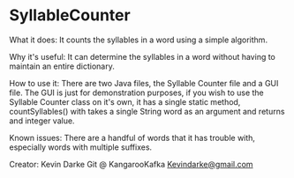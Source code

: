 # SyllableCounter

What it does:
It counts the syllables in a word using a simple algorithm.

Why it's useful:
It can determine the syllables in a word without having to maintain an entire dictionary.

How to use it:
There are two Java files, the Syllable Counter file and a GUI file. The GUI is just for 
demonstration purposes, if you wish to use the Syllable Counter class on it's own, it 
has a single static method, countSyllables() with takes a single String word as an
argument and returns and integer value.

Known issues:
There are a handful of words that it has trouble with, especially words with multiple suffixes.

Creator:
Kevin Darke
Git @ KangarooKafka
Kevindarke@gmail.com
